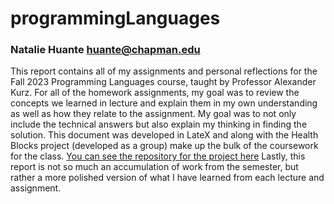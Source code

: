 # programmingLanguages

### Natalie Huante huante@chapman.edu

This report contains all of my assignments and personal reflections for the Fall 2023 Programming Languages course, taught by Professor Alexander Kurz. For all of the homework assignments, my goal was to review the concepts we learned in lecture and explain them in my own understanding as well as how they relate to the assignment. My goal was to not only include the technical answers but also explain my thinking in finding the solution. This document was developed in LateX and along with the Health Blocks project (developed as a group) make up the bulk of the coursework for the class. [You can see the repository for the project here](https://github.com/KyleWynne/Health_Blocks) Lastly, this report is not so much an accumulation of work from the semester, but rather a more polished version of what I have learned from each lecture and assignment.